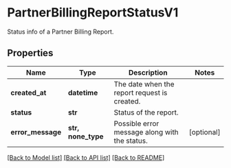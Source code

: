 # PartnerBillingReportStatusV1

Status info of a Partner Billing Report.

## Properties
Name | Type | Description | Notes
------------ | ------------- | ------------- | -------------
**created_at** | **datetime** | The date when the report request is created. | 
**status** | **str** | Status of the report. | 
**error_message** | **str, none_type** | Possible error message along with the status. | [optional] 

[[Back to Model list]](../README.md#documentation-for-models) [[Back to API list]](../README.md#documentation-for-api-endpoints) [[Back to README]](../README.md)


